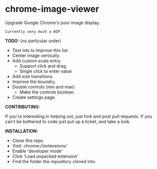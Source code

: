 chrome-image-viewer
===================

Upgrade Google Chrome's poor image display.

    Currently very much a WIP.

__TODO:__ (no particular order)

 * Test lots to improve this list.
 * Center image vertically.
 * Add custom scale entry.
   * Support click and drag.
   * Single click to enter value
 * Add size transitions.
 * Improve the boundry.
 * Double controls (min and max)
   * Make the controls boolean.
 * Create settings page.
 
__CONTRIBUTING:__

If you're interesting in helping out, just fork and post pull requests. If you can't be bothered to code just put up a ticket, and take a look.

__INSTALLATION:__

 * Clone this repo
 * Visit: chrome://extensions/
 * Enable 'developer mode'
 * Click 'Load unpacked extension'
 * Find the folder the repository cloned into.
